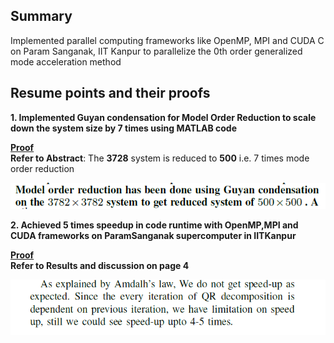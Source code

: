 ## Summary
Implemented parallel computing frameworks like OpenMP, MPI and CUDA C on Param Sanganak, IIT Kanpur to parallelize the 0th order generalized mode acceleration method
## Resume points and their proofs
**1. Implemented Guyan condensation for Model Order Reduction to scale down the system size by 7 times using MATLAB code**  

   <ins>**Proof**</ins>  
   **Refer to Abstract**: The **3728** system is reduced to **500** i.e. 7 times mode order reduction

![Abstract](https://github.com/Abhinandan-Kumbhar/High-Performance-Scientific-computing/blob/main/abstract.PNG)

**2. Achieved 5 times speedup in code runtime with OpenMP,MPI and CUDA frameworks on ParamSanganak supercomputer in IITKanpur**  

   <ins>**Proof**</ins>  
   **Refer to Results and discussion on page 4**  

   ![Results and Discussion](https://github.com/Abhinandan-Kumbhar/High-Performance-Scientific-computing/blob/main/speedup.PNG)

